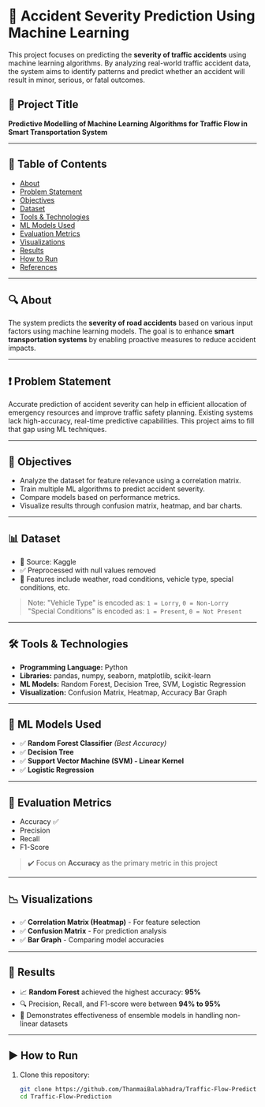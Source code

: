 # 🚦 Accident Severity Prediction Using Machine Learning

This project focuses on predicting the **severity of traffic accidents** using machine learning algorithms. By analyzing real-world traffic accident data, the system aims to identify patterns and predict whether an accident will result in minor, serious, or fatal outcomes.

## 📌 Project Title
**Predictive Modelling of Machine Learning Algorithms for Traffic Flow in Smart Transportation System**

---

## 📁 Table of Contents
- [About](#about)
- [Problem Statement](#problem-statement)
- [Objectives](#objectives)
- [Dataset](#dataset)
- [Tools & Technologies](#tools--technologies)
- [ML Models Used](#ml-models-used)
- [Evaluation Metrics](#evaluation-metrics)
- [Visualizations](#visualizations)
- [Results](#results)
- [How to Run](#how-to-run)
- [References](#references)

---

## 🔍 About

The system predicts the **severity of road accidents** based on various input factors using machine learning models. The goal is to enhance **smart transportation systems** by enabling proactive measures to reduce accident impacts.

---

## ❗ Problem Statement

Accurate prediction of accident severity can help in efficient allocation of emergency resources and improve traffic safety planning. Existing systems lack high-accuracy, real-time predictive capabilities. This project aims to fill that gap using ML techniques.

---

## 🎯 Objectives

- Analyze the dataset for feature relevance using a correlation matrix.
- Train multiple ML algorithms to predict accident severity.
- Compare models based on performance metrics.
- Visualize results through confusion matrix, heatmap, and bar charts.

---

## 📊 Dataset

- 📂 Source: Kaggle
- ✅ Preprocessed with null values removed
- 🔢 Features include weather, road conditions, vehicle type, special conditions, etc.

> Note: "Vehicle Type" is encoded as: `1 = Lorry`, `0 = Non-Lorry`  
> "Special Conditions" is encoded as: `1 = Present`, `0 = Not Present`

---

## 🛠 Tools & Technologies

- **Programming Language:** Python  
- **Libraries:** pandas, numpy, seaborn, matplotlib, scikit-learn  
- **ML Models:** Random Forest, Decision Tree, SVM, Logistic Regression  
- **Visualization:** Confusion Matrix, Heatmap, Accuracy Bar Graph  

---

## 🤖 ML Models Used

- ✅ **Random Forest Classifier** *(Best Accuracy)*
- ✅ **Decision Tree**
- ✅ **Support Vector Machine (SVM) - Linear Kernel**
- ✅ **Logistic Regression**

---

## 📏 Evaluation Metrics

- Accuracy ✅
- Precision
- Recall
- F1-Score

> ✔️ Focus on **Accuracy** as the primary metric in this project

---

## 📉 Visualizations

- ✅ **Correlation Matrix (Heatmap)** - For feature selection
- ✅ **Confusion Matrix** - For prediction analysis
- ✅ **Bar Graph** - Comparing model accuracies

---

## 🧪 Results

- 📈 **Random Forest** achieved the highest accuracy: **95%**
- 🔍 Precision, Recall, and F1-score were between **94% to 95%**
- 🎯 Demonstrates effectiveness of ensemble models in handling non-linear datasets

---

## ▶️ How to Run

1. Clone this repository:
   ```bash
   git clone https://github.com/ThanmaiBalabhadra/Traffic-Flow-Prediction.git
   cd Traffic-Flow-Prediction
